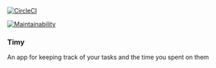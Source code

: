 [![CircleCI](https://circleci.com/gh/zetamorph/timy/tree/feature%2Fcircle-ci.svg?style=svg)](https://circleci.com/gh/zetamorph/timy/tree/feature%2Fcircle-ci)

[![Maintainability](https://api.codeclimate.com/v1/badges/02004cef1e75b439ff20/maintainability)](https://codeclimate.com/github/zetamorph/timy/maintainability)

### Timy ###
An app for keeping track of your tasks and the time you spent on them